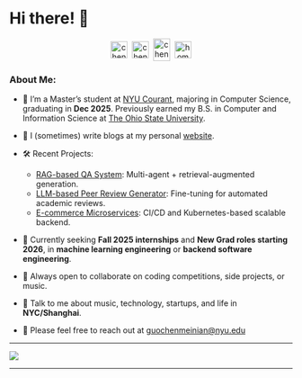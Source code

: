 <!-- helpful link for icons: https://simpleicons.org/  -->
# Hi there! 👋
<p align="center">
<a href="https://instagram.com/__arist" target="blank"><img align="center" src="https://cdn.jsdelivr.net/npm/simple-icons@3.0.1/icons/instagram.svg" alt="chenmeinian_guo" height="30" width="30" /></a>&nbsp;
<a href="https://linkedin.com/in/guochenmeinian" target="blank"><img align="center" src="https://cdn.jsdelivr.net/npm/simple-icons@3.0.1/icons/linkedin.svg" alt="chenmeinian_guo" height="30" width="30" /></a>&nbsp;
<a href="http://discord.com/users/Arist#3898" target="blank"><img align="center" src="https://cdn.jsdelivr.net/npm/simple-icons@3.0.1/icons/discord.svg" alt="chenmeinian_guo" height="40" width="30" /></a>&nbsp;
<a href="http://guochenmeinian.github.io"><img align="center" alt="homepage" width="30px" src="https://cdn.jsdelivr.net/npm/simple-icons@3.0.1/icons/buymeacoffee.svg" /></a>
</p>

### About Me:

- 🏫 I’m a Master’s student at [NYU Courant](https://cims.nyu.edu/dynamic), majoring in Computer Science, graduating in **Dec 2025**. Previously earned my B.S. in Computer and Information Science at [The Ohio State University](https://www.osu.edu).   
- 📝 I (sometimes) write blogs at my personal [website](https://guochenmeinian.github.io/).
  
- 🛠️ Recent Projects:
  - [RAG-based QA System](https://github.com/guochenmeinian/rag-agent): Multi-agent + retrieval-augmented generation.
  - [LLM-based Peer Review Generator](https://github.com/guochenmeinian/llm-review-sys): Fine-tuning for automated academic reviews.
  - [E-commerce Microservices](https://github.com/CSCI-GA-2820-SP25-001/products): CI/CD and Kubernetes-based scalable backend.

- 🎯 Currently seeking **Fall 2025 internships** and **New Grad roles starting 2026**, in **machine learning engineering** or **backend software engineering**.  
- 👯 Always open to collaborate on coding competitions, side projects, or music.  
- 💬 Talk to me about music, technology, startups, and life in **NYC/Shanghai**.

- 👯 Please feel free to reach out at guochenmeinian@nyu.edu

---

<p align="left">
<img align="center" src="https://github-readme-stats.zohan.tech/api/top-langs/?username=guochenmeinian&hide_langs_below=1&theme=default&line_height=27&layout=compact" />

---
 
